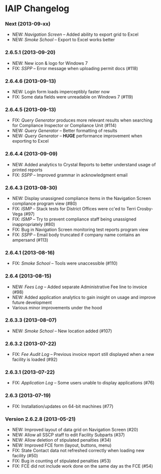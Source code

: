 IAIP Changelog
==============

### Next (2013-09-xx)

+ NEW: *Navigation Screen* – Added ability to export grid to Excel
+ NEW: *Smoke School* – Export to Excel works better

### 2.6.5.1 (2013-09-20)

+ NEW: New icon & logo for Windows 7
+ FIX: *SSPP* – Error message when uploading permit docs (#118)

### 2.6.4.6 (2013-09-13)

+ NEW: Login form loads imperceptibly faster now
+ FIX: Some data fields were unreadable on Windows 7 (#119)

### 2.6.4.5 (2013-09-13)

+ FIX: *Query Generator* produces more relevant results when searching for Compliance Inspector or Compliance Unit (#114)
+ NEW: *Query Generator* – Better formatting of results
+ NEW: *Query Generator* – **HUGE** performance improvement when exporting to Excel

### 2.6.4.4 (2013-09-09)

+ NEW: Added analytics to Crystal Reports to better understand usage of printed reports
+ FIX: *SSPP* – Improved grammar in acknowledgment email

### 2.6.4.3 (2013-08-30)

+ NEW: Display unassigned compliance items in the Navigation Screen compliance program view (#80)
+ FIX: *ISMP* – Stack tests for District Offices were cc'ed to Terri Crosby-Vega (#97)
+ FIX: *ISMP* – Try to prevent compliance staff being unassigned inappropriately (#80)
+ FIX: Bug in Navigation Screen monitoring test reports program view
+ FIX: *SSPP* – Email body truncated if company name contains an ampersand (#113)

### 2.6.4.1 (2013-08-16)

+ FIX: *Smoke School* – Tools were unaccessible (#110)

### 2.6.4 (2013-08-15)

+ NEW: *Fees Log* – Added separate Administrative Fee line to invoice (#98)
+ NEW: Added application analytics to gain insight on usage and improve future development
+ Various minor improvements under the hood

### 2.6.3.3 (2013-08-07)

+ NEW: *Smoke School* – New location added (#107)

### 2.6.3.2 (2013-07-22)

+ FIX: *Fee Audit Log* – Previous invoice report still displayed when a new facility is loaded (#92)

### 2.6.3.1 (2013-07-22)

+ FIX: *Application Log* – Some users unable to display applications (#76)

### 2.6.3 (2013-07-19)

+ FIX: Installation/updates on 64-bit machines (#77)

### Version 2.6.2.8 (2013-05-21)

+ NEW: Improved layout of data grid on Navigation Screen (#20)
+ NEW: Allow all SSCP staff to edit Facility Subparts (#37)
+ NEW: Allow deletion of stipulated penalties (#34)
+ NEW: Improved FCE form (layout, buttons, menu)
+ FIX: State Contact data not refreshed correctly when loading new facility (#50)
+ FIX: Bug in counting of stipulated penalties (#53)
+ FIX: FCE did not include work done on the same day as the FCE (#54)